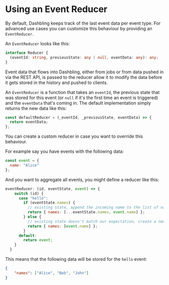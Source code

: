 # Using an Event Reducer

By default, Dashbling keeps track of the last event data per event type. For advanced use cases you can customize this behaviour by providing an `EventReducer`.

An `EventReducer` looks like this:

```typescript
interface Reducer {
  (eventId: string, previousState: any | null, eventData: any): any;
}
```

Event data that flows into Dashbling, either from jobs or from data pushed in via the REST API, is passed to the reducer allow it to modify the data before it gets stored in the history and pushed to clients.

An `EventReducer` is a function that takes an `eventId`, the previous state that was stored for this event (or `null` if it's the first time an event is triggered) and the `eventData` that's coming in. The default implementation simply returns the new data like this:

```javascript
const defaultReducer = (_eventId, _previousState, eventData) => {
  return eventData;
};
```

You can create a custom reducer in case you want to override this behaviour.

For example say you have events with the following data:

```javascript
const event = {
  name: "Alice"  
};
```

And you want to aggregate all events, you might define a reducer like this:

```javascript
eventReducer: (id, eventState, event) => {
    switch (id) {
      case "hello":
        if (eventState.names) {
          // existing state, append the incoming name to the list of names.
          return { names: [...eventState.names, event.name] };
        } else {
          // existing state doesn't match our expectation, create a new state.
          return { names: [event.name] };
        }
      default:
        return event;
    }
  }
```

This means that the following data will be stored for the `hello` event:

```json
{
    "names": ["Alice", "Bob", "John"]
}
```